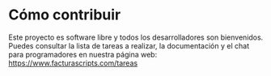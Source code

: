 # Cómo contribuir

Este proyecto es software libre y todos los desarrolladores son bienvenidos.
Puedes consultar la lista de tareas a realizar, la documentación y el chat
para programadores en nuestra página web:
https://www.facturascripts.com/tareas